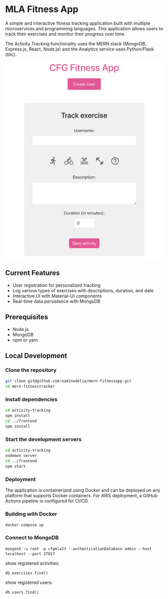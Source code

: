 # MLA Fitness App 

A simple and interactive fitness tracking application built with multiple microservices and programming languages. This application allows users to track their exercises and monitor their progress over time.

The Activity Tracking functionality uses the MERN stack (MongoDB, Express.js, React, Node.js) and the Analytics service uses Python/Flask (tbc).

![Screenshot](frontpage.png)  

## Current Features

- User registration for personalized tracking
- Log various types of exercises with descriptions, duration, and date
- Interactive UI with Material-UI components
- Real-time data persistence with MongoDB

## Prerequisites

- Node.js
- MongoDB
- npm or yarn

## Local Development

### Clone the repository

```sh
git clone git@github.com:nadinedelia/mern-fitnessapp.git
cd mern-fitnesstracker
```

### Install dependencies

```sh
cd activity-tracking
npm install
cd ../frontend
npm install
```

### Start the development servers

```sh
cd activity-tracking
nodemon server
cd ../frontend
npm start
```

### Deployment
The application is containerized using Docker and can be deployed on any platform that supports Docker containers. For AWS deployment, a GitHub Actions pipeline is configured for CI/CD.

### Building with Docker

```
docker-compose up
```

### Connect to MongoDB

```
mongosh -u root -p cfgmla23 --authenticationDatabase admin --host localhost --port 27017
```

show registered activities:
```
db.exercises.find()
```

show registered users:
```
db.users.find()
```